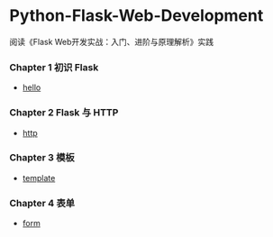 # Python-Flask-Web-Development
阅读《Flask Web开发实战：入门、进阶与原理解析》实践


### Chapter 1 初识 Flask

- [hello](demo/hello)

### Chapter 2 Flask 与 HTTP

- [http](demo/http)

### Chapter 3 模板

- [template](demo/template)

### Chapter 4 表单

- [form](demo/form)

